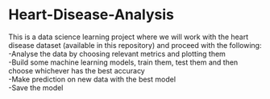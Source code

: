 # Heart-Disease-Analysis

This is a data science learning project where we will work with the heart disease dataset (available in this repository) and proceed with the following:  
-Analyse the data by choosing relevant metrics and plotting them  
-Build some machine learning models, train them, test them and then choose whichever has the best accuracy  
-Make prediction on new data with the best model  
-Save the model  

